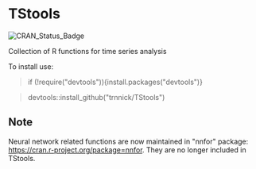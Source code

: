 TStools 
=======
![CRAN_Status_Badge](http://www.r-pkg.org/badges/version/TStools)

Collection of R functions for time series analysis

To install use:

> if (!require("devtools")){install.packages("devtools")}

> devtools::install_github("trnnick/TStools")


Note
-------
Neural network related functions are now maintained in "nnfor" package: https://cran.r-project.org/package=nnfor. They are no longer included in TStools.
